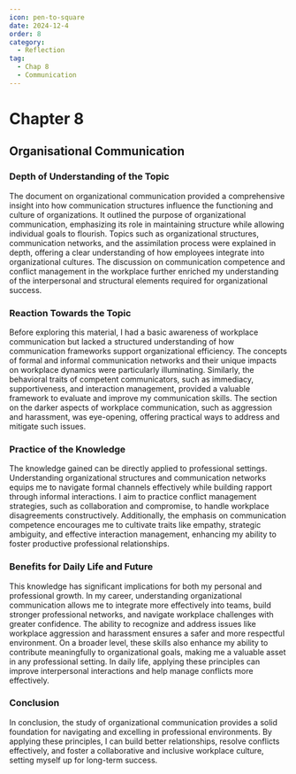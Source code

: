 ```yaml
---
icon: pen-to-square
date: 2024-12-4
order: 8
category:
  - Reflection
tag:
  - Chap 8
  - Communication
---
```


# Chapter 8

## Organisational Communication

### Depth of Understanding of the Topic

The document on organizational communication provided a comprehensive insight into how communication structures influence the functioning and culture of organizations. It outlined the purpose of organizational communication, emphasizing its role in maintaining structure while allowing individual goals to flourish. Topics such as organizational structures, communication networks, and the assimilation process were explained in depth, offering a clear understanding of how employees integrate into organizational cultures. The discussion on communication competence and conflict management in the workplace further enriched my understanding of the interpersonal and structural elements required for organizational success.

### Reaction Towards the Topic

Before exploring this material, I had a basic awareness of workplace communication but lacked a structured understanding of how communication frameworks support organizational efficiency. The concepts of formal and informal communication networks and their unique impacts on workplace dynamics were particularly illuminating. Similarly, the behavioral traits of competent communicators, such as immediacy, supportiveness, and interaction management, provided a valuable framework to evaluate and improve my communication skills. The section on the darker aspects of workplace communication, such as aggression and harassment, was eye-opening, offering practical ways to address and mitigate such issues.

### Practice of the Knowledge

The knowledge gained can be directly applied to professional settings. Understanding organizational structures and communication networks equips me to navigate formal channels effectively while building rapport through informal interactions. I aim to practice conflict management strategies, such as collaboration and compromise, to handle workplace disagreements constructively. Additionally, the emphasis on communication competence encourages me to cultivate traits like empathy, strategic ambiguity, and effective interaction management, enhancing my ability to foster productive professional relationships.

### Benefits for Daily Life and Future

This knowledge has significant implications for both my personal and professional growth. In my career, understanding organizational communication allows me to integrate more effectively into teams, build stronger professional networks, and navigate workplace challenges with greater confidence. The ability to recognize and address issues like workplace aggression and harassment ensures a safer and more respectful environment. On a broader level, these skills also enhance my ability to contribute meaningfully to organizational goals, making me a valuable asset in any professional setting. In daily life, applying these principles can improve interpersonal interactions and help manage conflicts more effectively.

### Conclusion

In conclusion, the study of organizational communication provides a solid foundation for navigating and excelling in professional environments. By applying these principles, I can build better relationships, resolve conflicts effectively, and foster a collaborative and inclusive workplace culture, setting myself up for long-term success.